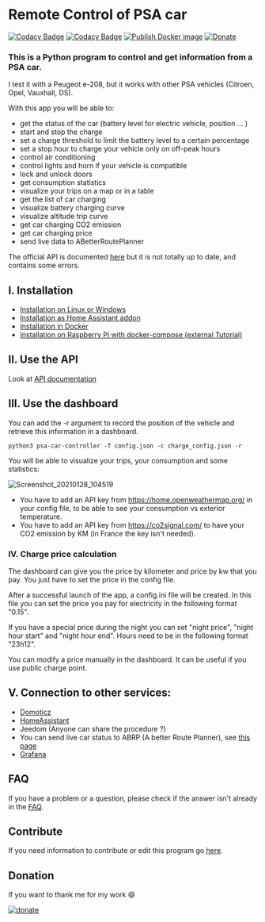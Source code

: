 # Remote Control of PSA car
[![Codacy Badge](https://api.codacy.com/project/badge/Grade/4b4b98fe6dc04956a1c9a07b97c46c06)](https://app.codacy.com/gh/raphaelbarreiros/psa_car_controller_fix?utm_source=github.com&utm_medium=referral&utm_content=raphaelbarreiros/psa_car_controller_fix&utm_campaign=Badge_Grade_Settings)
[![Codacy Badge](https://app.codacy.com/project/badge/Coverage/f4082f146ad044bb900e1683035a540b)](https://www.codacy.com/gh/raphaelbarreiros/psa_car_controller_fix/dashboard?utm_source=github.com&utm_medium=referral&utm_content=raphaelbarreiros/psa_car_controller_fix&utm_campaign=Badge_Coverage)
[![Publish Docker image](https://github.com/raphaelbarreiros/psa_car_controller_fix/actions/workflows/Docker_build.yml/badge.svg?branch=master)](https://hub.docker.com/repository/docker/raphaelbarreiros/psa_car_controller_fix)
[![Donate](https://img.shields.io/badge/Donate-PayPal-blue.svg)](https://www.paypal.com/donate?hosted_button_id=SM652WPXFNCXS)
### This is a Python program to control and get information from a PSA car.
I test it with a Peugeot e-208, but it works with other PSA vehicles (Citroen, Opel, Vauxhall, DS).

With this app you will be able to:
 - get the status of the car (battery level for electric vehicle, position ... )
 - start and stop the charge
 - set a charge threshold to limit the battery level to a certain percentage
 - set a stop hour to charge your vehicle only on off-peak hours
 - control air conditioning
 - control lights and horn if your vehicle is compatible
 - lock and unlock doors
 - get consumption statistics
 - visualize your trips on a map or in a table
 - get the list of car charging  
 - visualize battery charging curve
 - visualize altitude trip curve
 - get car charging CO2 emission
 - get car charging price
 - send live data to ABetterRoutePlanner

The official API is documented [here](https://developer.groupe-psa.io/webapi/b2c/quickstart/connect/#article) but it is not totally up to date, and contains some errors. 


 ## I. Installation
- [Installation on Linux or Windows](docs/Install.md)
- [Installation as Home Assistant addon](https://github.com/raphaelbarreiros/psacc-ha/blob/main/psacc-ha/README.md)  
- [Installation in Docker](docs/Docker.md)
- [Installation on Raspberry Pi with docker-compose (external Tutorial)](https://return2.net/opel-peugeot-electric-vehicle-set-charging-threshold-limit/)
 ## II. Use the API

Look at [API documentation](./docs/psacc_api.md)

## III. Use the dashboard

You can add the -r argument to record the position of the vehicle and retrieve this information in a dashboard.

``python3 psa-car-controller -f config.json -c charge_config.json -r``
    
You will be able to visualize your trips, your consumption and some statistics:
    
     
![Screenshot_20210128_104519](https://user-images.githubusercontent.com/48728684/106119895-01c98d80-6156-11eb-8969-9e8bc24f3677.png)
- You have to add an API key from https://home.openweathermap.org/ in your config file, to be able to see your consumption vs exterior temperature.
- You have to add an API key from https://co2signal.com/ to have your CO2 emission by KM (in France the key isn't needed). 
### IV. Charge price calculation
The dashboard can give you the price by kilometer and price by kw that you pay.
You just have to set the price in the config file.

After a successful launch of the app, a config.ini file will be created.
In this file you can set the price you pay for electricity in the following format "0.15".

If you have a special price during the night you can set "night price", "night hour start" and "night hour end". 
Hours need to be in the following format "23h12".

You can modify a price manually in the dashboard. It can be useful if you use public charge point.
## V. Connection to other services:
- [Domoticz](docs/domoticz/Domoticz.md)
- [HomeAssistant](https://github.com/Flodu31/HomeAssistant-PeugeotIntegration)
- Jeedom (Anyone can share the procedure ?)
- You can send live car status to ABRP (A better Route Planner), see [this page](docs/abrp.md)
- [Grafana](https://github.com/raphaelbarreiros/psa_car_controller_fix/issues/161)

## FAQ
If you have a problem or a question, please check if the answer isn't already in the [FAQ](FAQ.md). 

## Contribute
If you need information to contribute or edit this program go [here](docs/Develop.md).

## Donation
If you want to thank me for my work :smile:

[![donate](https://www.paypalobjects.com/en_US/i/btn/btn_donate_LG.gif)](https://www.paypal.com/donate?hosted_button_id=SM652WPXFNCXS)

